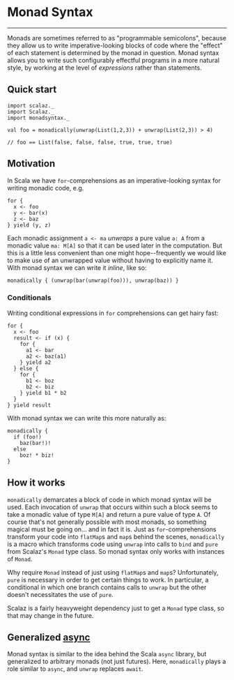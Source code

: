 # Monad Syntax
---

Monads are sometimes referred to as "programmable semicolons", because they allow us to write imperative-looking blocks of code where the "effect" of each statement is determined by the monad in question. Monad syntax allows you to write such configurably effectful programs in a more natural style, by working at the level of _expressions_ rather than statements.

## Quick start

    import scalaz._
    import Scalaz._
    import monadsyntax._
    
    val foo = monadically(unwrap(List(1,2,3)) + unwrap(List(2,3)) > 4)
    
    // foo == List(false, false, false, true, true, true)

## Motivation

In Scala we have `for`-comprehensions as an imperative-looking syntax for writing monadic code, e.g.

    for {
      x <- foo
      y <- bar(x)
      z <- baz
    } yield (y, z)

Each monadic assignment `a <- ma` _unwraps_ a pure value `a: A` from a monadic value `ma: M[A]` so that it can be used later in the computation. But this is a little less convenient than one might hope--frequently we would like to make use of an unwrapped value without having to explicitly name it. With monad syntax we can write it _inline_, like so:

    monadically { (unwrap(bar(unwrap(foo))), unwrap(baz)) }

### Conditionals

Writing conditional expressions in `for` comprehensions can get hairy fast:

    for {
      x <- foo
      result <- if (x) {
        for {
          a1 <- bar
          a2 <- baz(a1)
        } yield a2
      } else {
        for {
          b1 <- boz
          b2 <- biz
        } yield b1 * b2
      }
    } yield result

With monad syntax we can write this more naturally as:

    monadically {
      if (foo!) 
        baz(bar!)!
      else 
        boz! * biz!
    }

## How it works
    
`monadically` demarcates a block of code in which monad syntax will be used. Each invocation of `unwrap` that occurs within such a block seems to take a monadic value of type `M[A]` and return a pure value of type `A`. Of course that's not generally possible with most monads, so something magical must be going on... and in fact it is. Just as `for`-comprehensions transform your code into `flatMap`s and `map`s behind the scenes, `monadically` is a macro which transforms code using `unwrap` into calls to `bind` and `pure` from Scalaz's `Monad` type class. So monad syntax only works with instances of `Monad`.

Why require `Monad` instead of just using `flatMap`s and `map`s? Unfortunately, `pure` is necessary in order to get certain things to work. In particular, a conditional in which one branch contains calls to `unwrap` but the other doesn't necessitates the use of `pure`.

Scalaz is a fairly heavyweight dependency just to get a `Monad` type class, so that may change in the future.

## Generalized [async](https://github.com/scala/async)

Monad syntax is similar to the idea behind the Scala `async` library, but generalized to arbitrary monads (not just futures). Here, `monadically` plays a role similar to `async`, and `unwrap` replaces `await`.

